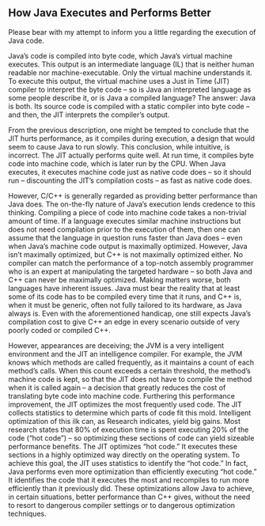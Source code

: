 ## How Java Executes and Performs Better

Please bear with my attempt to inform you a little regarding the execution of Java code.

Java’s code is compiled into byte code, which Java’s virtual machine  executes.  This output is an intermediate language (IL) that is neither  human readable nor machine-executable. Only the virtual machine  understands it.  To execute this output, the virtual machine uses a Just  in Time (JIT) compiler to interpret the byte code – so is Java an  interpreted language as some people describe it, or is Java a compiled  language?  The answer: Java is both.  Its source code is compiled with a  static compiler into byte code – and then, the JIT interprets the  compiler’s output.

From the previous description, one might be tempted to conclude that  the JIT hurts performance, as it compiles during execution, a design  that would seem to cause Java to run slowly. This conclusion, while  intuitive, is incorrect.  The JIT actually performs quite well. At  run time, it compiles byte code into machine code, which is later run by  the CPU.  When Java executes, it executes machine code just as native  code does – so it should run – discounting the JIT’s compilation costs –  as fast as native code does.

However, C/C++ is generally regarded as providing better performance  than Java does. The on-the-fly nature of Java’s execution lends  credence to this thinking.  Compiling a piece of code into machine code  takes a non-trivial amount of time.  If a language executes similar  machine instructions but does not need compilation prior to the  execution of them, then one can assume that the language in question  runs faster than Java does – even when Java’s machine code output is  maximally optimized.  However, Java isn’t maximally optimized, but C++  is not maximally optimized either.  No compiler can match the  performance of a top-notch assembly programmer who is an expert at  manipulating the targeted hardware – so both Java and C++ can never be  maximally optimized.  Making matters worse, both languages have inherent  issues. Java must bear the reality that at least some of its code has  to be compiled every time that it runs, and C++ is, when it must be  generic, often not fully tailored to its hardware, as Java always is.  Even with the aforementioned handicap, one still expects Java’s  compilation cost to give C++ an edge in every scenario outside of very  poorly coded or compiled C++.

However, appearances are deceiving; the JVM is a very intelligent  environment and the JIT an intelligence compiler. For example, the JVM  knows which methods are called frequently, as it maintains a count of  each method’s calls.  When this count exceeds a certain threshold, the  method’s machine code is kept, so that the JIT does not have to compile  the method when it is called again – a decision that greatly reduces the  cost of translating byte code into machine code.  Furthering this  performance improvement, the JIT optimizes the most frequently used  code. The JIT collects statistics to determine which parts of code fit  this mold. Intelligent optimization of this ilk can, as Research  indicates, yield big gains. Most research states that 80% of execution  time is spent executing 20% of the code (“hot code”) – so optimizing  these sections of code can yield sizeable performance benefits. The JIT  optimizes “hot code.” It executes these sections in a highly optimized  way directly on the operating system.  To achieve this goal, the JIT  uses statistics to identify the “hot code.” In fact, Java performs even  more optimization than efficiently executing “hot code.” It identifies  the code that it executes the most and recompiles to run more  efficiently than it previously did. These optimizations allow Java to  achieve, in certain situations, better performance than C++ gives,  without the need to resort to dangerous compiler settings or to  dangerous optimization techniques.
